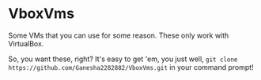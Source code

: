 # VboxVms
Some VMs that you can use for some reason. These only work with VirtualBox.


So, you want these, right? It's easy to get 'em, you just well, `git clone https://github.com/Ganesha2282882/VboxVms.git` in your command prompt!
